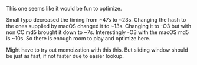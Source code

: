 This one seems like it would be fun to optimize.

Small typo decreased the timing from ~47s to ~23s.
Changing the hash to the ones supplied by macOS changed it to
~13s. Changing it to -O3 but with non CC md5 brought it down to
~7s. Interestingly -O3 with the macOS md5 is ~10s.
So there is enough room to play and optimize here.

Might have to try out memoization with this this. But
sliding window should be just as fast, if not faster due to easier
lookup.